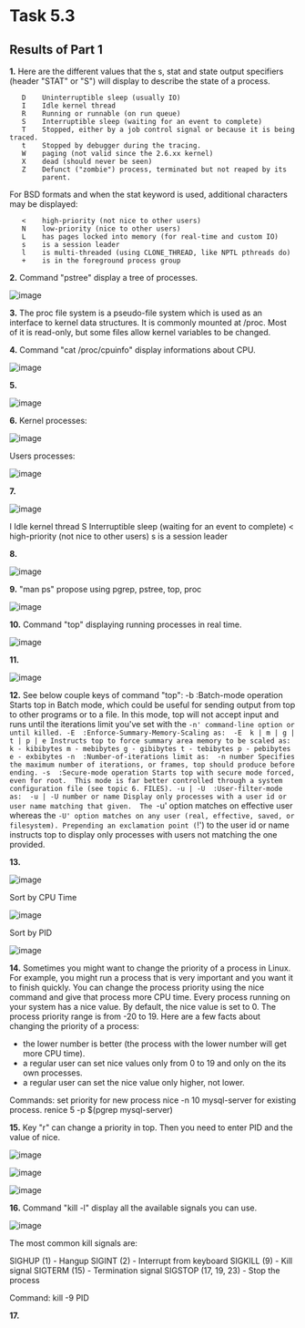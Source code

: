 # Task 5.3


## Results of Part 1

**1.**  Here are the different values that the s, stat and state output specifiers (header "STAT" or "S") will display to describe the state of a process.

       D    Uninterruptible sleep (usually IO)
       I    Idle kernel thread
       R    Running or runnable (on run queue)
       S    Interruptible sleep (waiting for an event to complete)
       T    Stopped, either by a job control signal or because it is being traced.
       t    Stopped by debugger during the tracing.
       W    paging (not valid since the 2.6.xx kernel)
       X    dead (should never be seen)
       Z    Defunct ("zombie") process, terminated but not reaped by its
            parent.
            
For BSD formats and when the stat keyword is used, additional characters may be displayed:

       <    high-priority (not nice to other users)
       N    low-priority (nice to other users)
       L    has pages locked into memory (for real-time and custom IO)
       s    is a session leader
       l    is multi-threaded (using CLONE_THREAD, like NPTL pthreads do)
       +    is in the foreground process group



**2.** Command "pstree" display a tree of processes.

![image](https://user-images.githubusercontent.com/42848618/145881162-399016de-bcd3-4fa3-b695-c7cdd11be493.png)



**3.** The proc file system is a pseudo-file system which is used as an interface to kernel data structures. It is commonly mounted at /proc. Most of it is read-only, but some files allow kernel variables to be changed.



**4.** Command "cat /proc/cpuinfo" display informations about CPU.

![image](https://user-images.githubusercontent.com/42848618/145882079-a543811c-d9c1-4f0c-8359-d2801e533541.png)



**5.**

![image](https://user-images.githubusercontent.com/42848618/145884222-b8e7ee40-82d0-47d5-8294-89b6a4c3ee41.png)



**6.**
Kernel processes:

![image](https://user-images.githubusercontent.com/42848618/145886031-26ad25e3-0332-420b-ac1b-180dfd036800.png)

Users processes:

![image](https://user-images.githubusercontent.com/42848618/145886071-5d0d1fac-90d0-4bba-81b7-8af36ee1375f.png)



**7.**

![image](https://user-images.githubusercontent.com/42848618/145886700-f4369784-741b-4037-a7dc-85af3bb7fdc8.png)

I    Idle kernel thread
S    Interruptible sleep (waiting for an event to complete)
<    high-priority (not nice to other users)
s    is a session leader



**8.** 
 
![image](https://user-images.githubusercontent.com/42848618/145887779-524177f3-ca7d-4fbb-b2d8-364da61a428f.png)



**9.** "man ps" propose using pgrep, pstree, top, proc

![image](https://user-images.githubusercontent.com/42848618/145888470-c2f5225a-62a4-4f09-9d2d-fec0a7abc806.png)



**10.** Command "top" displaying running processes in real time.

![image](https://user-images.githubusercontent.com/42848618/145888750-0d348197-507a-42fc-905f-44ea396bbeb6.png)



**11.** 

![image](https://user-images.githubusercontent.com/42848618/145888984-6d4f52c2-a500-4c67-ae4c-9ed01c4580a2.png)



**12.** See below couple keys of command "top": 
-b  :Batch-mode operation
    Starts top in Batch mode, which could be useful for sending output from top to other programs or to a file.  In this mode, top will not accept input and runs until the iterations limit you've set with the `-n' command-line option or until killed.
-E  :Enforce-Summary-Memory-Scaling as:  -E  k | m | g | t | p | e
    Instructs top to force summary area memory to be scaled as:
    k - kibibytes
    m - mebibytes
    g - gibibytes
    t - tebibytes
    p - pebibytes
    e - exbibytes
-n  :Number-of-iterations limit as:  -n number
    Specifies the maximum number of iterations, or frames, top should produce before ending.
-s  :Secure-mode operation
    Starts top with secure mode forced, even for root.  This mode is far better controlled through a system configuration file (see topic 6. FILES).
-u | -U  :User-filter-mode as:  -u | -U number or name
    Display only processes with a user id or user name matching that given.  The `-u' option matches on  effective user whereas the `-U' option matches on any user (real, effective, saved, or filesystem).
    Prepending an exclamation point (`!') to the user id or name instructs top to display only processes with users not matching the one provided.
  


**13.** 

![image](https://user-images.githubusercontent.com/42848618/145892045-f3a7f030-1ec2-4b17-bd89-4454b16fdfd7.png)

Sort by CPU Time

![image](https://user-images.githubusercontent.com/42848618/145892167-10eab7d1-f7df-4e55-9a3a-9bdd1440acf8.png)

Sort by PID

![image](https://user-images.githubusercontent.com/42848618/145892393-3b47f6e6-6b53-43ca-b587-bcef0e36e170.png)



**14.** Sometimes you might want to change the priority of a process in Linux. For example, you might run a process that is very important and you want it to finish quickly. You can change the process priority using the nice command and give that process more CPU time.
Every process running on your system has a nice value. By default, the nice value is set to 0. The process priority range is from -20 to 19.
Here are a few facts about changing the priority of a process:
- the lower number is better (the process with the lower number will get more CPU time).
- a regular user can set nice values only from 0 to 19 and only on the its own processes.
- a regular user can set the nice value only higher, not lower.

Commands:
set priority for new process
nice -n 10 mysql-server
for existing process.
renice 5 -p $(pgrep mysql-server)



**15.** Key "r" can change a priority in top. Then you need to enter PID and the value of nice.

![image](https://user-images.githubusercontent.com/42848618/145895585-2363df99-a106-4b34-b23d-6276cec841ad.png)

![image](https://user-images.githubusercontent.com/42848618/145895622-23082c18-9dc4-4a5b-92a9-55a14b6fc20f.png)

![image](https://user-images.githubusercontent.com/42848618/145895679-45147e18-786a-4129-a5dd-88b446185c9d.png)



**16.** Command "kill -l" display all the available signals you can use.

![image](https://user-images.githubusercontent.com/42848618/145896008-f9e21e5f-0d64-4869-b127-fe9fd5c5fa68.png)

The most common kill signals are:

SIGHUP (1) - Hangup
SIGINT (2) - Interrupt from keyboard
SIGKILL (9) - Kill signal
SIGTERM (15) - Termination signal
SIGSTOP (17, 19, 23) - Stop the process

Command: kill -9 PID



**17.**  

